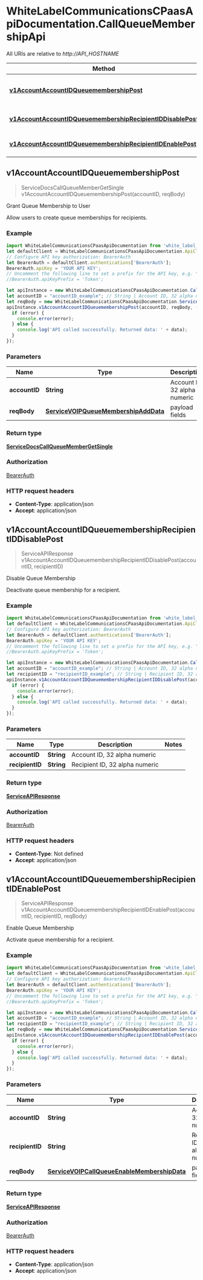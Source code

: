 # WhiteLabelCommunicationsCPaasApiDocumentation.CallQueueMembershipApi

All URIs are relative to *http://API_HOSTNAME*

Method | HTTP request | Description
------------- | ------------- | -------------
[**v1AccountAccountIDQueuemembershipPost**](CallQueueMembershipApi.md#v1AccountAccountIDQueuemembershipPost) | **POST** /v1/account/{accountID}/queuemembership | Grant Queue Membership to User
[**v1AccountAccountIDQueuemembershipRecipientIDDisablePost**](CallQueueMembershipApi.md#v1AccountAccountIDQueuemembershipRecipientIDDisablePost) | **POST** /v1/account/{accountID}/queuemembership/{recipientID}/disable | Disable Queue Membership
[**v1AccountAccountIDQueuemembershipRecipientIDEnablePost**](CallQueueMembershipApi.md#v1AccountAccountIDQueuemembershipRecipientIDEnablePost) | **POST** /v1/account/{accountID}/queuemembership/{recipientID}/enable | Enable Queue Membership



## v1AccountAccountIDQueuemembershipPost

> ServiceDocsCallQueueMemberGetSingle v1AccountAccountIDQueuemembershipPost(accountID, reqBody)

Grant Queue Membership to User

Allow users to create queue memberships for recipients.

### Example

```javascript
import WhiteLabelCommunicationsCPaasApiDocumentation from 'white_label_communications_c_paas_api_documentation';
let defaultClient = WhiteLabelCommunicationsCPaasApiDocumentation.ApiClient.instance;
// Configure API key authorization: BearerAuth
let BearerAuth = defaultClient.authentications['BearerAuth'];
BearerAuth.apiKey = 'YOUR API KEY';
// Uncomment the following line to set a prefix for the API key, e.g. "Token" (defaults to null)
//BearerAuth.apiKeyPrefix = 'Token';

let apiInstance = new WhiteLabelCommunicationsCPaasApiDocumentation.CallQueueMembershipApi();
let accountID = "accountID_example"; // String | Account ID, 32 alpha numeric
let reqBody = new WhiteLabelCommunicationsCPaasApiDocumentation.ServiceVOIPQueueMembershipAddData(); // ServiceVOIPQueueMembershipAddData | payload fields
apiInstance.v1AccountAccountIDQueuemembershipPost(accountID, reqBody, (error, data, response) => {
  if (error) {
    console.error(error);
  } else {
    console.log('API called successfully. Returned data: ' + data);
  }
});
```

### Parameters


Name | Type | Description  | Notes
------------- | ------------- | ------------- | -------------
 **accountID** | **String**| Account ID, 32 alpha numeric | 
 **reqBody** | [**ServiceVOIPQueueMembershipAddData**](ServiceVOIPQueueMembershipAddData.md)| payload fields | 

### Return type

[**ServiceDocsCallQueueMemberGetSingle**](ServiceDocsCallQueueMemberGetSingle.md)

### Authorization

[BearerAuth](../README.md#BearerAuth)

### HTTP request headers

- **Content-Type**: application/json
- **Accept**: application/json


## v1AccountAccountIDQueuemembershipRecipientIDDisablePost

> ServiceAPIResponse v1AccountAccountIDQueuemembershipRecipientIDDisablePost(accountID, recipientID)

Disable Queue Membership

Deactivate queue membership for a recipient.

### Example

```javascript
import WhiteLabelCommunicationsCPaasApiDocumentation from 'white_label_communications_c_paas_api_documentation';
let defaultClient = WhiteLabelCommunicationsCPaasApiDocumentation.ApiClient.instance;
// Configure API key authorization: BearerAuth
let BearerAuth = defaultClient.authentications['BearerAuth'];
BearerAuth.apiKey = 'YOUR API KEY';
// Uncomment the following line to set a prefix for the API key, e.g. "Token" (defaults to null)
//BearerAuth.apiKeyPrefix = 'Token';

let apiInstance = new WhiteLabelCommunicationsCPaasApiDocumentation.CallQueueMembershipApi();
let accountID = "accountID_example"; // String | Account ID, 32 alpha numeric
let recipientID = "recipientID_example"; // String | Recipient ID, 32 alpha numeric
apiInstance.v1AccountAccountIDQueuemembershipRecipientIDDisablePost(accountID, recipientID, (error, data, response) => {
  if (error) {
    console.error(error);
  } else {
    console.log('API called successfully. Returned data: ' + data);
  }
});
```

### Parameters


Name | Type | Description  | Notes
------------- | ------------- | ------------- | -------------
 **accountID** | **String**| Account ID, 32 alpha numeric | 
 **recipientID** | **String**| Recipient ID, 32 alpha numeric | 

### Return type

[**ServiceAPIResponse**](ServiceAPIResponse.md)

### Authorization

[BearerAuth](../README.md#BearerAuth)

### HTTP request headers

- **Content-Type**: Not defined
- **Accept**: application/json


## v1AccountAccountIDQueuemembershipRecipientIDEnablePost

> ServiceAPIResponse v1AccountAccountIDQueuemembershipRecipientIDEnablePost(accountID, recipientID, reqBody)

Enable Queue Membership

Activate queue membership for a recipient.

### Example

```javascript
import WhiteLabelCommunicationsCPaasApiDocumentation from 'white_label_communications_c_paas_api_documentation';
let defaultClient = WhiteLabelCommunicationsCPaasApiDocumentation.ApiClient.instance;
// Configure API key authorization: BearerAuth
let BearerAuth = defaultClient.authentications['BearerAuth'];
BearerAuth.apiKey = 'YOUR API KEY';
// Uncomment the following line to set a prefix for the API key, e.g. "Token" (defaults to null)
//BearerAuth.apiKeyPrefix = 'Token';

let apiInstance = new WhiteLabelCommunicationsCPaasApiDocumentation.CallQueueMembershipApi();
let accountID = "accountID_example"; // String | Account ID, 32 alpha numeric
let recipientID = "recipientID_example"; // String | Recipient ID, 32 alpha numeric
let reqBody = new WhiteLabelCommunicationsCPaasApiDocumentation.ServiceVOIPCallQueueEnableMembershipData(); // ServiceVOIPCallQueueEnableMembershipData | payload fields
apiInstance.v1AccountAccountIDQueuemembershipRecipientIDEnablePost(accountID, recipientID, reqBody, (error, data, response) => {
  if (error) {
    console.error(error);
  } else {
    console.log('API called successfully. Returned data: ' + data);
  }
});
```

### Parameters


Name | Type | Description  | Notes
------------- | ------------- | ------------- | -------------
 **accountID** | **String**| Account ID, 32 alpha numeric | 
 **recipientID** | **String**| Recipient ID, 32 alpha numeric | 
 **reqBody** | [**ServiceVOIPCallQueueEnableMembershipData**](ServiceVOIPCallQueueEnableMembershipData.md)| payload fields | 

### Return type

[**ServiceAPIResponse**](ServiceAPIResponse.md)

### Authorization

[BearerAuth](../README.md#BearerAuth)

### HTTP request headers

- **Content-Type**: application/json
- **Accept**: application/json

